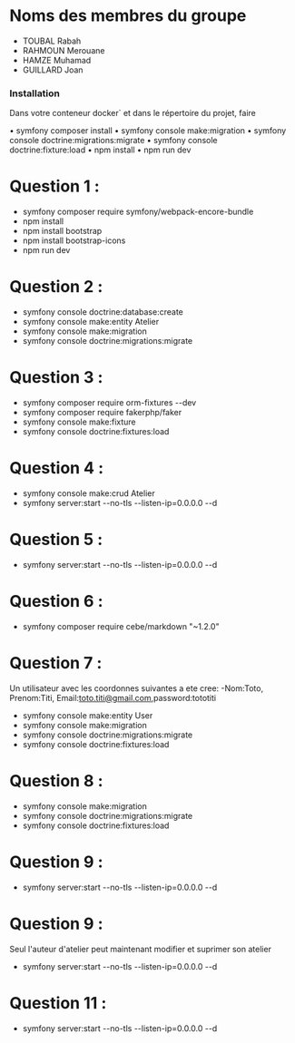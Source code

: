 
# Noms des membres du groupe

- TOUBAL Rabah
- RAHMOUN Merouane
- HAMZE Muhamad
- GUILLARD Joan

### Installation

Dans votre conteneur docker` et dans le répertoire du projet, faire

• symfony composer install
• symfony console make:migration
• symfony console doctrine:migrations:migrate
• symfony console doctrine:fixture:load
• npm install
• npm run dev

# Question 1 :

- symfony composer require symfony/webpack-encore-bundle
- npm install
- npm install bootstrap
- npm install bootstrap-icons
- npm run dev

# Question 2 :

- symfony console doctrine:database:create
- symfony console make:entity Atelier
- symfony console make:migration
- symfony console doctrine:migrations:migrate

# Question 3 :

- symfony composer require orm-fixtures --dev
- symfony composer require fakerphp/faker
- symfony console make:fixture
- symfony console doctrine:fixtures:load

# Question 4 :

- symfony console make:crud Atelier
- symfony server:start --no-tls --listen-ip=0.0.0.0 --d

# Question 5 :

- symfony server:start --no-tls --listen-ip=0.0.0.0 --d

# Question 6 :

- symfony composer require cebe/markdown "~1.2.0"

# Question 7 :

Un utilisateur avec les coordonnes suivantes a ete cree:
-Nom:Toto, Prenom:Titi, Email:toto.titi@gmail.com,password:tototiti

- symfony console make:entity User
- symfony console make:migration
- symfony console doctrine:migrations:migrate
- symfony console doctrine:fixtures:load

# Question 8 :

- symfony console make:migration
- symfony console doctrine:migrations:migrate
- symfony console doctrine:fixtures:load

# Question 9 :

- symfony server:start --no-tls --listen-ip=0.0.0.0 --d

# Question 9 :

Seul l'auteur d'atelier peut maintenant modifier et suprimer son atelier

- symfony server:start --no-tls --listen-ip=0.0.0.0 --d

# Question 11 :

- symfony server:start --no-tls --listen-ip=0.0.0.0 --d